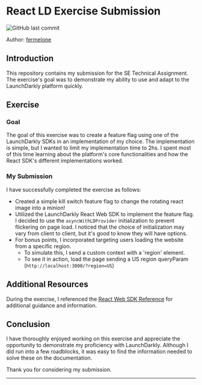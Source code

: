 # React LD Exercise Submission

![GitHub last commit](https://img.shields.io/github/last-commit/fermelone/react-ld-exercise)

Author: [fermelone](https://github.com/fermelone)

## Introduction

This repository contains my submission for the SE Technical Assignment. The exercise's goal was to demonstrate my ability to use and adapt to the LaunchDarkly platform quickly.

## Exercise

### Goal

The goal of this exercise was to create a feature flag using one of the LaunchDarkly SDKs in an implementation of my choice. The implementation is simple, but I wanted to limit my implementation time to 2hs. I spent most of this time learning about the platform's core functionalities and how the React SDK's different implementations worked.

### My Submission

I have successfully completed the exercise as follows:

- Created a simple kill switch feature flag to change the rotating react image into a minion!
- Utilized the LaunchDarkly React Web SDK to implement the feature flag. I decided to use the `asyncWithLDProvider` initialization to prevent flickering on page load. I noticed that the choice of initialization may vary from client to client, but it's good to know they will have options.
- For bonus points, I incorporated targeting users loading the website from a specific region.
  - To simulate this, I send a custom context with a 'region' element.
  - To see it in action, load the page sending a US region queryParam (`http://localhost:3000/?region=US`)

## Additional Resources

During the exercise, I referenced the [React Web SDK Reference](https://docs.launchdarkly.com/sdk/client-side/react/react-web) for additional guidance and information.

## Conclusion

I have thoroughly enjoyed working on this exercise and appreciate the opportunity to demonstrate my proficiency with LaunchDarkly.
Although I did run into a few roadblocks, it was easy to find the information needed to solve these on the documentation.

Thank you for considering my submission.

---
